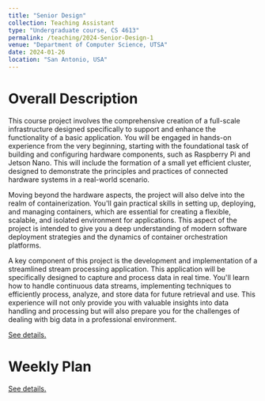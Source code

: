 ```yaml
---
title: "Senior Design"
collection: Teaching Assistant 
type: "Undergraduate course, CS 4613"
permalink: /teaching/2024-Senior-Design-1
venue: "Department of Computer Science, UTSA"
date: 2024-01-26
location: "San Antonio, USA"
---
```


# Overall Description

This course project involves the comprehensive creation of a full-scale infrastructure designed specifically to support and enhance the functionality of a basic application. You will be engaged in hands-on experience from the very beginning, starting with the foundational task of building and configuring hardware components, such as Raspberry Pi and Jetson Nano. This will include the formation of a small yet efficient cluster, designed to demonstrate the principles and practices of connected hardware systems in a real-world scenario. 

Moving beyond the hardware aspects, the project will also delve into the realm of containerization. You'll gain practical skills in setting up, deploying, and managing containers, which are essential for creating a flexible, scalable, and isolated environment for applications. This aspect of the project is intended to give you a deep understanding of modern software deployment strategies and the dynamics of container orchestration platforms.

A key component of this project is the development and implementation of a streamlined stream processing application. This application will be specifically designed to capture and process data in real time. You'll learn how to handle continuous data streams, implementing techniques to efficiently process, analyze, and store data for future retrieval and use. This experience will not only provide you with valuable insights into data handling and processing but will also prepare you for the challenges of dealing with big data in a professional environment.

[See details.](https://docs.google.com/document/d/1WkM3TWNvVBtJfX6Al_4_xWi224NkJsmkLir3FjT__T4/edit#heading=h.taq6zgi07x3t)

# Weekly Plan

[See details.](https://docs.google.com/document/d/1a1CZ2ngAoRqGrJe-BgC-AQuLLUkdV54EMUySbpDdoVk/edit#heading=h.q28mhhejgwyq)
